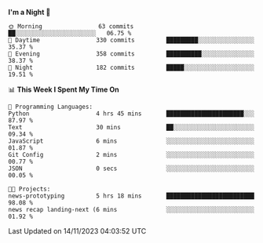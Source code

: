 <!--START_SECTION:waka-->
**I'm a Night 🦉** 

```text
🌞 Morning                63 commits          ██░░░░░░░░░░░░░░░░░░░░░░░   06.75 % 
🌆 Daytime                330 commits         █████████░░░░░░░░░░░░░░░░   35.37 % 
🌃 Evening                358 commits         ██████████░░░░░░░░░░░░░░░   38.37 % 
🌙 Night                  182 commits         █████░░░░░░░░░░░░░░░░░░░░   19.51 % 
```


📊 **This Week I Spent My Time On** 

```text
💬 Programming Languages: 
Python                   4 hrs 45 mins       ██████████████████████░░░   87.97 % 
Text                     30 mins             ██░░░░░░░░░░░░░░░░░░░░░░░   09.34 % 
JavaScript               6 mins              ░░░░░░░░░░░░░░░░░░░░░░░░░   01.87 % 
Git Config               2 mins              ░░░░░░░░░░░░░░░░░░░░░░░░░   00.77 % 
JSON                     0 secs              ░░░░░░░░░░░░░░░░░░░░░░░░░   00.05 % 

🐱‍💻 Projects: 
news-prototyping         5 hrs 18 mins       █████████████████████████   98.08 % 
news recap landing-next (6 mins              ░░░░░░░░░░░░░░░░░░░░░░░░░   01.92 % 
```


 Last Updated on 14/11/2023 04:03:52 UTC
<!--END_SECTION:waka-->
